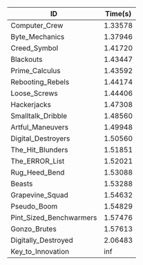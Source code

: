 |ID|Time(s)|
|-|-|
|Computer_Crew|1.33578|
|Byte_Mechanics|1.37946|
|Creed_Symbol|1.41720|
|Blackouts|1.43447|
|Prime_Calculus|1.43592|
|Rebooting_Rebels|1.44174|
|Loose_Screws|1.44406|
|Hackerjacks|1.47308|
|Smalltalk_Dribble|1.48560|
|Artful_Maneuvers|1.49948|
|Digital_Destroyers|1.50560|
|The_Hit_Blunders|1.51851|
|The_ERROR_List|1.52021|
|Rug_Heed_Bend|1.53088|
|Beasts|1.53288|
|Grapevine_Squad|1.54632|
|Pseudo_Boom|1.54829|
|Pint_Sized_Benchwarmers|1.57476|
|Gonzo_Brutes|1.57613|
|Digitally_Destroyed|2.06483|
|Key_to_Innovation|inf|
